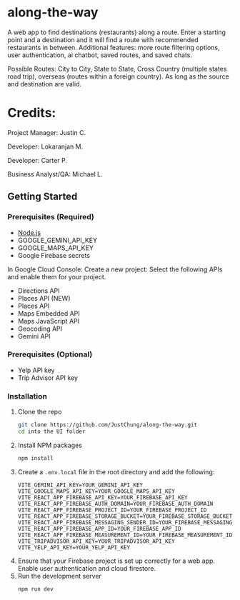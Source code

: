 # along-the-way
A web app to find destinations (restaurants) along a route. Enter a starting point and a destination and it will find a route with recommended restaurants in between. Additional features: more route filtering options, user authentication, ai chatbot, saved routes, and saved chats.

Possible Routes: City to City, State to State, Cross Country (multiple states road trip), overseas (routes within a foreign country). As long as the source and destination are valid.

# Credits:
Project Manager: Justin C.

Developer: Lokaranjan M.

Developer: Carter P.

Business Analyst/QA: Michael L. 

## Getting Started

### Prerequisites (Required)

- [Node.js](https://nodejs.org/en/)
- GOOGLE_GEMINI_API_KEY
- GOOGLE_MAPS_API_KEY
- Google Firebase secrets

In Google Cloud Console: Create a new project:
Select the following APIs and enable them for your project.
- Directions API
- Places API (NEW)
- Places API
- Maps Embedded API
- Maps JavaScript API
- Geocoding API
- Gemini API

### Prerequisites (Optional)
- Yelp API key
- Trip Advisor API key

### Installation

1. Clone the repo
    ```bash
    git clone https://github.com/JustChung/along-the-way.git
    cd into the UI folder
    ```
2. Install NPM packages
    ```bash
    npm install
    ```
3. Create a `.env.local` file in the root directory and add the following:
    ```env
    VITE_GEMINI_API_KEY=YOUR_GEMINI_API_KEY
    VITE_GOOGLE_MAPS_API_KEY=YOUR_GOOGLE_MAPS_API_KEY
    VITE_REACT_APP_FIREBASE_API_KEY=YOUR_FIREBASE_API_KEY
    VITE_REACT_APP_FIREBASE_AUTH_DOMAIN=YOUR_FIREBASE_AUTH_DOMAIN
    VITE_REACT_APP_FIREBASE_PROJECT_ID=YOUR_FIREBASE_PROJECT_ID
    VITE_REACT_APP_FIREBASE_STORAGE_BUCKET=YOUR_FIREBASE_STORAGE_BUCKET
    VITE_REACT_APP_FIREBASE_MESSAGING_SENDER_ID=YOUR_FIREBASE_MESSAGING_SENDER_ID
    VITE_REACT_APP_FIREBASE_APP_ID=YOUR_FIREBASE_APP_ID
    VITE_REACT_APP_FIREBASE_MEASUREMENT_ID=YOUR_FIREBASE_MEASUREMENT_ID
    VITE_TRIPADVISOR_API_KEY=YOUR_TRIPADVISOR_API_KEY
    VITE_YELP_API_KEY=YOUR_YELP_API_KEY 
    ```
4. Ensure that your Firebase project is set up correctly for a web app. Enable user authentication and cloud firestore.
5. Run the development server
    ```bash
    npm run dev
    ```
